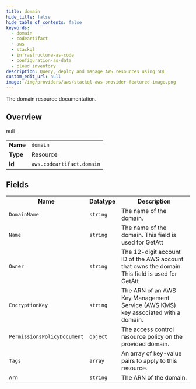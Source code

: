 ```yaml
---
title: domain
hide_title: false
hide_table_of_contents: false
keywords:
  - domain
  - codeartifact
  - aws
  - stackql
  - infrastructure-as-code
  - configuration-as-data
  - cloud inventory
description: Query, deploy and manage AWS resources using SQL
custom_edit_url: null
image: /img/providers/aws/stackql-aws-provider-featured-image.png
---
```

The domain resource documentation.

## Overview
<table><tbody>
<tr><td><b>Name</b></td><td><code>domain</code></td></tr>
<tr><td><b>Type</b></td><td>Resource</td></tr>
null
<tr><td><b>Id</b></td><td><code>aws.codeartifact.domain</code></td></tr>
</tbody></table>

## Fields
<table><tbody>
<tr><th>Name</th><th>Datatype</th><th>Description</th></tr>
<tr><td><code>DomainName</code></td><td><code>string</code></td><td>The name of the domain.</td></tr><tr><td><code>Name</code></td><td><code>string</code></td><td>The name of the domain. This field is used for GetAtt</td></tr><tr><td><code>Owner</code></td><td><code>string</code></td><td>The 12-digit account ID of the AWS account that owns the domain. This field is used for GetAtt</td></tr><tr><td><code>EncryptionKey</code></td><td><code>string</code></td><td>The ARN of an AWS Key Management Service (AWS KMS) key associated with a domain.</td></tr><tr><td><code>PermissionsPolicyDocument</code></td><td><code>object</code></td><td>The access control resource policy on the provided domain.</td></tr><tr><td><code>Tags</code></td><td><code>array</code></td><td>An array of key-value pairs to apply to this resource.</td></tr><tr><td><code>Arn</code></td><td><code>string</code></td><td>The ARN of the domain.</td></tr>
</tbody></table>